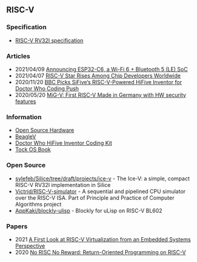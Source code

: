 ## RISC-V


### Specification
- [RISC-V RV32I specification](https://github.com/riscv/riscv-isa-manual/releases/download/Ratified-IMAFDQC/riscv-spec-20191213.pdf)


### Articles
- 2021/04/09 [Announcing ESP32-C6, a Wi-Fi 6 + Bluetooth 5 (LE) SoC](https://www.espressif.com/en/news/ESP32_C6)
- 2021/04/07 [RISC-V Star Rises Among Chip Developers Worldwide](https://spectrum.ieee.org/tech-talk/semiconductors/design/riscv-rises-among-chip-developers-worldwide.amp.htm)
- 2020/11/20 [BBC Picks SiFive’s RISC-V-Powered HiFive Inventor for Doctor Who Coding Push](https://abopen.com/news/bbc-picks-sifives-risc-v-powered-hifive-inventor-for-doctor-who-coding-push/)
- 2020/05/20 [MiG-V: First RISC-V Made in Germany with HW security features](https://www.ice.rwth-aachen.de/news/news-article/first-risc-v-made-in-germany-with-hw-security-features/)


### Information
- [Open Source Hardware](https://jaywang.info/on-open-source-hardware/)
- [BeagleV](https://beagleboard.org/beaglev)
- [Doctor Who HiFive Inventor Coding Kit](https://www.hifiveinventor.com/)
- [Tock OS Book](https://book.tockos.org/introduction.html)


### Open Source
- [sylefeb/Silice/tree/draft/projects/ice-v](https://github.com/sylefeb/Silice/tree/draft/projects/ice-v) - The Ice-V: a simple, compact RISC-V RV32I implementation in Silice
- [Victrid/RISC-V-simulator](https://github.com/Victrid/RISC-V-simulator) - A sequential and pipelined CPU simulator over the RISC-V ISA. Part of Principle and Practice of Computer Algorithms project
- [AppKaki/blockly-ulisp](https://github.com/AppKaki/blockly-ulisp) - Blockly for uLisp on RISC-V BL602


### Papers
- 2021 [A First Look at RISC-V Virtualization from an Embedded Systems Perspective](https://arxiv.org/pdf/2103.14951.pdf)
- 2020 [No RISC No Reward: Return-Oriented Programming on RISC-V](https://arxiv.org/pdf/2007.14995.pdf)
